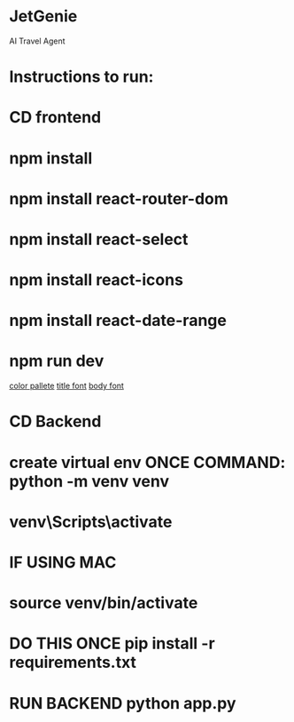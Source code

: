 # JetGenie
AI Travel Agent 


# Instructions to run: 
# CD frontend 
# npm install 
# npm install react-router-dom
# npm install react-select
# npm install react-icons
# npm install react-date-range
# npm run dev 

[color pallete](https://coolors.co/palette/383d3b-f5cb5c-ffa9a3-b9e6ff-5c95ff)
[title font](https://fonts.google.com/specimen/Calistoga)
[body font](https://fonts.google.com/specimen/Poppins)


# CD Backend 
# create virtual env ONCE COMMAND: python -m venv venv
# venv\Scripts\activate
# IF USING MAC
# source venv/bin/activate

# DO THIS ONCE pip install -r requirements.txt
# RUN BACKEND python app.py 

